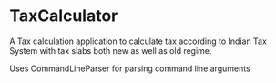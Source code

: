 # TaxCalculator

A Tax calculation application to calculate tax according to Indian Tax System with tax slabs both new as well as old regime.

Uses CommandLineParser for parsing command line arguments
